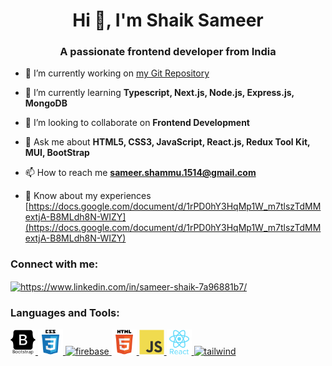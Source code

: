 <h1 align="center">Hi 👋, I'm Shaik Sameer</h1>
<h3 align="center">A passionate frontend developer from India</h3>

- 🔭 I’m currently working on [my Git Repository](https://github.com/Shaik-Sameer77)

- 🌱 I’m currently learning **Typescript, Next.js, Node.js, Express.js, MongoDB**

- 👯 I’m looking to collaborate on **Frontend Development**

- 💬 Ask me about **HTML5, CSS3, JavaScript, React.js, Redux Tool Kit, MUI, BootStrap**

- 📫 How to reach me **sameer.shammu.1514@gmail.com**

- 📄 Know about my experiences [https://docs.google.com/document/d/1rPD0hY3HqMp1W_m7tlszTdMMextjA-B8MLdh8N-WIZY](https://docs.google.com/document/d/1rPD0hY3HqMp1W_m7tlszTdMMextjA-B8MLdh8N-WIZY)

<h3 align="left">Connect with me:</h3>
<p align="left">
<a href="https://linkedin.com/in/https://www.linkedin.com/in/sameer-shaik-7a96881b7/" target="blank"><img align="center" src="https://raw.githubusercontent.com/rahuldkjain/github-profile-readme-generator/master/src/images/icons/Social/linked-in-alt.svg" alt="https://www.linkedin.com/in/sameer-shaik-7a96881b7/" height="30" width="40" /></a>
</p>

<h3 align="left">Languages and Tools:</h3>
<p align="left"> <a href="https://getbootstrap.com" target="_blank" rel="noreferrer"> <img src="https://raw.githubusercontent.com/devicons/devicon/master/icons/bootstrap/bootstrap-plain-wordmark.svg" alt="bootstrap" width="40" height="40"/> </a> <a href="https://www.w3schools.com/css/" target="_blank" rel="noreferrer"> <img src="https://raw.githubusercontent.com/devicons/devicon/master/icons/css3/css3-original-wordmark.svg" alt="css3" width="40" height="40"/> </a> <a href="https://firebase.google.com/" target="_blank" rel="noreferrer"> <img src="https://www.vectorlogo.zone/logos/firebase/firebase-icon.svg" alt="firebase" width="40" height="40"/> </a> <a href="https://www.w3.org/html/" target="_blank" rel="noreferrer"> <img src="https://raw.githubusercontent.com/devicons/devicon/master/icons/html5/html5-original-wordmark.svg" alt="html5" width="40" height="40"/> </a> <a href="https://developer.mozilla.org/en-US/docs/Web/JavaScript" target="_blank" rel="noreferrer"> <img src="https://raw.githubusercontent.com/devicons/devicon/master/icons/javascript/javascript-original.svg" alt="javascript" width="40" height="40"/> </a> <a href="https://reactjs.org/" target="_blank" rel="noreferrer"> <img src="https://raw.githubusercontent.com/devicons/devicon/master/icons/react/react-original-wordmark.svg" alt="react" width="40" height="40"/> </a> <a href="https://tailwindcss.com/" target="_blank" rel="noreferrer"> <img src="https://www.vectorlogo.zone/logos/tailwindcss/tailwindcss-icon.svg" alt="tailwind" width="40" height="40"/> </a> </p>
